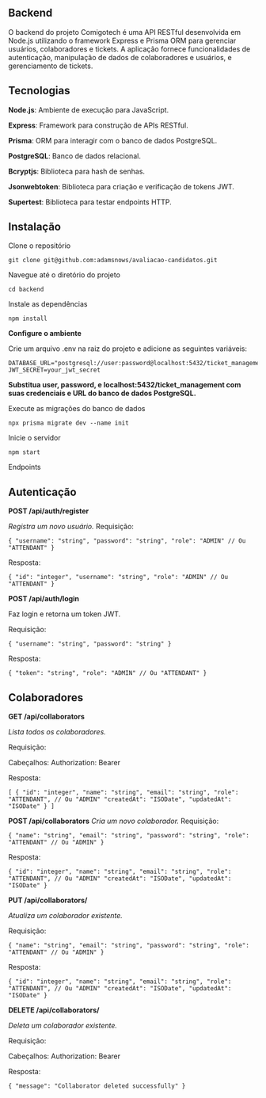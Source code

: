 ## Backend

O backend do projeto Comigotech é uma API RESTful desenvolvida em Node.js utilizando o framework Express e Prisma ORM para gerenciar usuários, colaboradores e tickets. A aplicação fornece funcionalidades de autenticação, manipulação de dados de colaboradores e usuários, e gerenciamento de tickets.

## Tecnologias

**Node.js**: Ambiente de execução para JavaScript.

**Express**: Framework para construção de APIs RESTful.

**Prisma**: ORM para interagir com o banco de dados PostgreSQL.

**PostgreSQL**: Banco de dados relacional.

**Bcryptjs**: Biblioteca para hash de senhas.

**Jsonwebtoken**: Biblioteca para criação e verificação de tokens JWT.

**Supertest**: Biblioteca para testar endpoints HTTP.

## Instalação

Clone o repositório

    git clone git@github.com:adamsnows/avaliacao-candidatos.git

Navegue até o diretório do projeto

    cd backend

Instale as dependências

    npm install

**Configure o ambiente**

Crie um arquivo .env na raiz do projeto e adicione as seguintes variáveis:

    DATABASE_URL="postgresql://user:password@localhost:5432/ticket_management"
    JWT_SECRET=your_jwt_secret

**Substitua user, password, e localhost:5432/ticket_management com suas credenciais e URL do banco de dados PostgreSQL.**

Execute as migrações do banco de dados

    npx prisma migrate dev --name init

Inicie o servidor

    npm start

Endpoints

## Autenticação

**POST /api/auth/register**

_Registra um novo usuário._
Requisição:

    { "username": "string", "password": "string", "role": "ADMIN" // Ou "ATTENDANT" }

Resposta:

    { "id": "integer", "username": "string", "role": "ADMIN" // Ou "ATTENDANT" }

**POST /api/auth/login**

Faz login e retorna um token JWT.

Requisição:

    { "username": "string", "password": "string" }

Resposta:

    { "token": "string", "role": "ADMIN" // Ou "ATTENDANT" }

## Colaboradores

**GET /api/collaborators**

_Lista todos os colaboradores._

Requisição:

Cabeçalhos: Authorization: Bearer <token>

Resposta:

    [ { "id": "integer", "name": "string", "email": "string", "role": "ATTENDANT", // Ou "ADMIN" "createdAt": "ISODate", "updatedAt": "ISODate" } ]

**POST /api/collaborators**
_Cria um novo colaborador._
Requisição:

    { "name": "string", "email": "string", "password": "string", "role": "ATTENDANT" // Ou "ADMIN" }

Resposta:

    { "id": "integer", "name": "string", "email": "string", "role": "ATTENDANT", // Ou "ADMIN" "createdAt": "ISODate", "updatedAt": "ISODate" }

**PUT /api/collaborators/**

_Atualiza um colaborador existente._

Requisição:

    { "name": "string", "email": "string", "password": "string", "role": "ATTENDANT" // Ou "ADMIN" }

Resposta:

    { "id": "integer", "name": "string", "email": "string", "role": "ATTENDANT", // Ou "ADMIN" "createdAt": "ISODate", "updatedAt": "ISODate" }

**DELETE /api/collaborators/**

_Deleta um colaborador existente._

Requisição:

Cabeçalhos: Authorization: Bearer <token>

Resposta:

    { "message": "Collaborator deleted successfully" }
